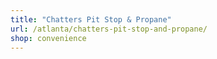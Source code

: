 ```yaml
---
title: "Chatters Pit Stop & Propane"
url: /atlanta/chatters-pit-stop-and-propane/
shop: convenience
---
```


